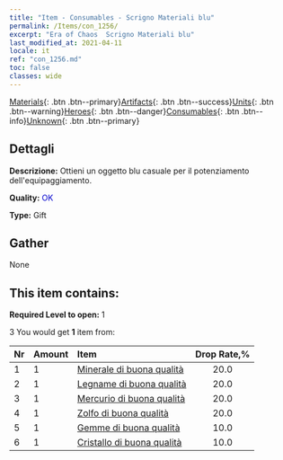 ```yaml
---
title: "Item - Consumables - Scrigno Materiali blu"
permalink: /Items/con_1256/
excerpt: "Era of Chaos  Scrigno Materiali blu"
last_modified_at: 2021-04-11
locale: it
ref: "con_1256.md"
toc: false
classes: wide
---
```

 [Materials](/it/Items/){: .btn .btn--primary}[Artifacts](/it/Items/Artifacts/){: .btn .btn--success}[Units](/it/Items/Units/){: .btn .btn--warning}[Heroes](/it/Items/Heroes/){: .btn .btn--danger}[Consumables](/it/Items/Consumables/){: .btn .btn--info}[Unknown](/it/Items/Unknown/){: .btn .btn--primary}

## Dettagli
 **Descrizione:** Ottieni un oggetto blu casuale per il potenziamento dell'equipaggiamento.

 **Quality:** <span style="color: #0000CD">OK</span>

 **Type:** Gift

## Gather

  None

## This item contains:

 **Required Level to open:** 1

 3 You would get **1** item  from:

  | Nr | Amount |     Item    | Drop Rate,% |
  |:---|:-------|:------------|:---------:|
  | 1 | 1 | [Minerale di buona qualità](/it/Items/mat_12/) | 20.0 | 
  | 2 | 1 | [Legname di buona qualità](/it/Items/mat_13/) | 20.0 | 
  | 3 | 1 | [Mercurio di buona qualità](/it/Items/mat_14/) | 20.0 | 
  | 4 | 1 | [Zolfo di buona qualità](/it/Items/mat_15/) | 20.0 | 
  | 5 | 1 | [Gemme di buona qualità](/it/Items/mat_16/) | 10.0 | 
  | 6 | 1 | [Cristallo di buona qualità](/it/Items/mat_17/) | 10.0 | 
